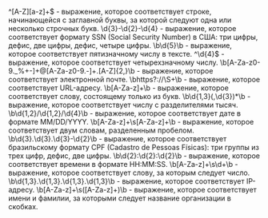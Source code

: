 ^[A-Z][a-z]+$ - выражение, которое соответствует строке, начинающейся с заглавной буквы, за которой следуют одна или несколько строчных букв.
\d{3}-\d{2}-\d{4} - выражение, которое соответствует формату SSN (Social Security Number) в США: три цифры, дефис, две цифры, дефис, четыре цифры.
\b\d{5}\b - выражение, которое соответствует пятизначному числу в тексте.
^\d{4}$ - выражение, которое соответствует четырехзначному числу.
\b[A-Za-z0-9._%+-]+@[A-Za-z0-9.-]+\.[A-Z]{2,}\b - выражение, которое соответствует электронной почте.
\bhttps?://\S+\b - выражение, которое соответствует URL-адресу.
\b[A-Za-z]+\b - выражение, которое соответствует слову, состоящему только из букв.
\b\d{1,3}(,\d{3})*\b - выражение, которое соответствует числу с разделителями тысяч.
\b\d{1,2}/\d{1,2}/\d{4}\b - выражение, которое соответствует дате в формате MM/DD/YYYY.
\b[A-Za-z]+\s[A-Za-z]+\b - выражение, которое соответствует двум словам, разделенным пробелом.
\b\d{3}\.\d{3}\.\d{3}-\d{2}\b - выражение, которое соответствует бразильскому формату CPF (Cadastro de Pessoas Físicas): три группы из трех цифр, дефис, две цифры.
\b\d{2}:\d{2}:\d{2}\b - выражение, которое соответствует времени в формате HH:MM:SS.
\b[A-Za-z]+\s\d+\b - выражение, которое соответствует слову, за которым следует число.
\b\d{1,3}\.\d{1,3}\.\d{1,3}\.\d{1,3}\b - выражение, которое соответствует IP-адресу.
\b[A-Za-z]+\s\([A-Za-z]+\)\b - выражение, которое соответствует имени и фамилии, за которыми следует название организации в скобках.
